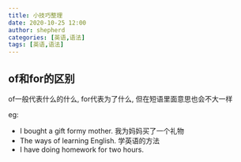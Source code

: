 ```yaml
---
title: 小技巧整理
date: 2020-10-25 12:00
author: shepherd
categories: [英语,语法]
tags: [英语,语法] 
---
```


## of和for的区别

of一般代表什么的什么, for代表为了什么, 但在短语里面意思也会不大一样

eg:

- I bought a gift formy mother. 我为妈妈买了一个礼物
- The ways of learning English. 学英语的方法
- I have doing homework for two hours.